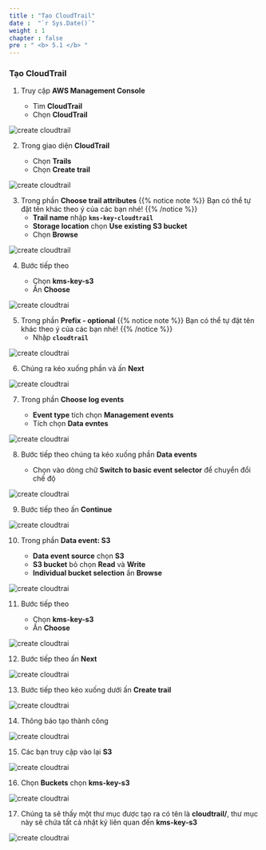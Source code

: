 ```yaml
---
title : "Tạo CloudTrail"
date :  "`r Sys.Date()`" 
weight : 1
chapter : false
pre : " <b> 5.1 </b> "
---
```


### Tạo CloudTrail

1. Truy cập **AWS Management Console**

   - Tìm **CloudTrail**
   - Chọn **CloudTrail**

![create cloudtrail](/aws-fcj-workshop02/images/5.create-cloudtrail/5.1create-cloudtrail/0001.png?width=90pc)

2. Trong giao diện **CloudTrail**

   - Chọn **Trails**
   - Chọn **Create trail**
  
![create cloudtrail](/aws-fcj-workshop02/images/5.create-cloudtrail/5.1create-cloudtrail/0002.png?width=90pc)

3. Trong phần **Choose trail attributes**
{{% notice note %}}
Bạn có thể tự đặt tên khác theo ý của các bạn nhé!
{{% /notice %}}
    - **Trail name** nhập **```kms-key-cloudtrail```**
    - **Storage location** chọn **Use existing S3 bucket**
    - Chọn **Browse**

![create cloudtrail](/aws-fcj-workshop02/images/5.create-cloudtrail/5.1create-cloudtrail/0003.png?width=90pc)


4. Bước tiếp theo

    - Chọn **kms-key-s3**
    - Ấn **Choose**

![create cloudtrai](/aws-fcj-workshop02/images/5.create-cloudtrail/5.1create-cloudtrail/0004.png?width=90pc)

5. Trong phần **Prefix - optional**
{{% notice note %}}
Bạn có thể tự đặt tên khác theo ý của các bạn nhé!
{{% /notice %}}
    - Nhập **```cloudtrail```**

![create cloudtrai](/aws-fcj-workshop02/images/5.create-cloudtrail/5.1create-cloudtrail/0005.png?width=90pc)

6. Chúng ra kéo xuống phần và ấn **Next**

![create cloudtrai](/aws-fcj-workshop02/images/5.create-cloudtrail/5.1create-cloudtrail/0006.png?width=90pc)

7. Trong phần **Choose log events**

    - **Event type** tích chọn **Management events**
    - Tích chọn **Data evntes**

![create cloudtrai](/aws-fcj-workshop02/images/5.create-cloudtrail/5.1create-cloudtrail/0007.png?width=90pc)

8. Bước tiếp theo chúng ta kéo xuống phần **Data events**

    - Chọn vào dòng chữ **Switch to basic event selector** để chuyển đổi chế độ

![create cloudtrai](/aws-fcj-workshop02/images/5.create-cloudtrail/5.1create-cloudtrail/0008.png?width=90pc)

9. Bước tiếp theo ấn **Continue**

![create cloudtrai](/aws-fcj-workshop02/images/5.create-cloudtrail/5.1create-cloudtrail/0009.png?width=90pc)

10. Trong phần **Data event: S3**

    - **Data event source** chọn **S3**
    - **S3 bucket** bỏ chọn **Read** và **Write**
    - **Individual bucket selection** ấn **Browse**

![create cloudtrai](/aws-fcj-workshop02/images/5.create-cloudtrail/5.1create-cloudtrail/0010.png?width=90pc)


11. Bước tiếp theo

    - Chọn **kms-key-s3**
    - Ấn **Choose**

![create cloudtrai](/aws-fcj-workshop02/images/5.create-cloudtrail/5.1create-cloudtrail/0011.png?width=90pc)

12. Bước tiếp theo ấn **Next**

![create cloudtrai](/aws-fcj-workshop02/images/5.create-cloudtrail/5.1create-cloudtrail/0012.png?width=90pc)

13. Bước tiếp theo kéo xuống dưới ấn **Create trail**

![create cloudtrai](/aws-fcj-workshop02/images/5.create-cloudtrail/5.1create-cloudtrail/0013.png?width=90pc)

14. Thông báo tạo thành công

![create cloudtrai](/aws-fcj-workshop02/images/5.create-cloudtrail/5.1create-cloudtrail/0014.png?width=90pc)

15. Các bạn truy cập vào lại **S3**

![create cloudtrai](/images/5.create-cloudtrail/5.1create-cloudtrail/0015.png?width=90pc)

16. Chọn **Buckets** chọn **kms-key-s3**

![create cloudtrai](/aws-fcj-workshop02/images/5.create-cloudtrail/5.1create-cloudtrail/0016.png?width=90pc)

17. Chúng ta sẽ thấy một thư mục được tạo ra có tên là **cloudtrail/**, thư mục này sẽ chứa tất cả nhật ký liên quan đến **kms-key-s3**

![create cloudtrai](/aws-fcj-workshop02/images/5.create-cloudtrail/5.1create-cloudtrail/0017.png?width=90pc)
